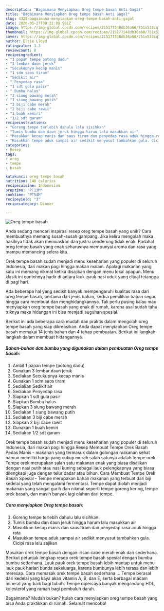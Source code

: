 ```yaml
---
description: "Bagaimana Menyiapkan Oreg tempe basah Anti Gagal"
title: "Bagaimana Menyiapkan Oreg tempe basah Anti Gagal"
slug: 4325-bagaimana-menyiapkan-oreg-tempe-basah-anti-gagal
date: 2020-05-27T00:32:08.981Z
image: https://img-global.cpcdn.com/recipes/215177548db36a60/751x532cq70/oreg-tempe-basah-foto-resep-utama.jpg
thumbnail: https://img-global.cpcdn.com/recipes/215177548db36a60/751x532cq70/oreg-tempe-basah-foto-resep-utama.jpg
cover: https://img-global.cpcdn.com/recipes/215177548db36a60/751x532cq70/oreg-tempe-basah-foto-resep-utama.jpg
author: Elsie Lloyd
ratingvalue: 3.3
reviewcount: 8
recipeingredient:
- "1 papan tempe potong dadu"
- "3 lembar daun jeruk"
- "Secukupnya kecap manis"
- "1 sdm saos tiram"
- "Sedikit air"
- " Penyedap rasa"
- "1 sdt gula pasir"
- " Bumbu halus"
- "3 siung bawang merah"
- "1 siung bawang putih"
- "3 biji cabe merah"
- "2 biji cabe rawit"
- "1 buah kemiri"
- "1/2 sdt garam"
recipeinstructions:
- "Goreng tempe terlebih dahulu lalu sisihkan"
- "Tumis bumbu dan daun jeruk hingga harum lalu masukkan air"
- "Masukkan kecap manis dan saus tiram dan penyedap rasa aduk hingga rata"
- "Masukkan tempe aduk sampai air sedikit menyusut tambahkan gula. Cicipi rasa lalu sajikan"
categories:
- Resep
tags:
- oreg
- tempe
- basah

katakunci: oreg tempe basah 
nutrition: 148 calories
recipecuisine: Indonesian
preptime: "PT13M"
cooktime: "PT54M"
recipeyield: "3"
recipecategory: Dinner

---
```



![Oreg tempe basah](https://img-global.cpcdn.com/recipes/215177548db36a60/751x532cq70/oreg-tempe-basah-foto-resep-utama.jpg)

Anda sedang mencari inspirasi resep oreg tempe basah yang unik? Cara membuatnya memang susah-susah gampang. Jika keliru mengolah maka hasilnya tidak akan memuaskan dan justru cenderung tidak enak. Padahal oreg tempe basah yang enak seharusnya mempunyai aroma dan rasa yang mampu memancing selera kita.

Orek tempe basah sudah menjadi menu keseharian yang populer di seluruh Indonesia, dari makan pagi hingga makan malam. Apalagi makanan yang satu ini memang nikmat ketika disajikan dengan menu lokal apapun. Menu klasik ini contohnya hadir di antara lauk-pauk nasi uduk yang dijual tetangga di pagi hari.

Ada beberapa hal yang sedikit banyak mempengaruhi kualitas rasa dari oreg tempe basah, pertama dari jenis bahan, kedua pemilihan bahan segar hingga cara membuat dan menghidangkannya. Tak perlu pusing kalau mau menyiapkan oreg tempe basah yang enak di rumah, karena asal sudah tahu triknya maka hidangan ini bisa menjadi suguhan spesial.


Berikut ini ada beberapa cara mudah dan praktis dalam mengolah oreg tempe basah yang siap dikreasikan. Anda dapat menyiapkan Oreg tempe basah memakai 14 jenis bahan dan 4 tahap pembuatan. Berikut ini langkah-langkah dalam membuat hidangannya.

<!--inarticleads1-->

##### Bahan-bahan dan bumbu yang digunakan dalam pembuatan Oreg tempe basah:

1. Ambil 1 papan tempe (potong dadu)
1. Gunakan 3 lembar daun jeruk
1. Sediakan Secukupnya kecap manis
1. Gunakan 1 sdm saos tiram
1. Sediakan Sedikit air
1. Sediakan  Penyedap rasa
1. Siapkan 1 sdt gula pasir
1. Siapkan  Bumbu halus
1. Siapkan 3 siung bawang merah
1. Sediakan 1 siung bawang putih
1. Sediakan 3 biji cabe merah
1. Siapkan 2 biji cabe rawit
1. Gunakan 1 buah kemiri
1. Sediakan 1/2 sdt garam


Orek tempe basah sudah menjadi menu keseharian yang populer di seluruh Indonesia, dari makan pagi hingga Resep Membuat Tempe Orek Basah Pedas Manis - makanan yang termasuk dalam golongan makanan sehat namun memiliki harga yang cukup murah salah satunya adalah tempe orek. Tempe orek merupakan salah satu makanan enak yang biasa disajikan dengan nasi putih atau nasi kuning sebagai lauk pelengkapnya yang biasa dilengkapi juga dengan telur dadar atau bihun. Cara Membuat Tempe Orek Basah Spesial - Tempe merupakan bahan makanan yang terbuat dari biji kedelai yang telah mengalami fermentasi. Tempe dapat diolah menjadi makanan yang sangat gurih dan nikmat seperti tempe goreng kering, tempe orek basah, dan masih banyak lagi olahan dari tempe. 

<!--inarticleads2-->

##### Cara menyiapkan Oreg tempe basah:

1. Goreng tempe terlebih dahulu lalu sisihkan
1. Tumis bumbu dan daun jeruk hingga harum lalu masukkan air
1. Masukkan kecap manis dan saus tiram dan penyedap rasa aduk hingga rata
1. Masukkan tempe aduk sampai air sedikit menyusut tambahkan gula. Cicipi rasa lalu sajikan


Masakan orek tempe basah dengan irisan cabe merah enak dan sederhana. Berikut petunjuk lengkap resep orek tempe basah spesial dengan bumbu bumbu sederhana. Lauk pauk orek tempe basah lebih mantap untuk menu lauk pauk harian bunda sekeluarga, karena bumbunya lebih terasa dan lebih meresap. Cara memasak orek tempe basah sederhana … Tempe berasal dari kedelai yang kaya akan vitamin A, B, dan E, serta berbagai macam mineral yang baik bagi tubuh. Tempe dipercaya banyak mengandung HDL, kolesterol yang ramah bagi pembuluh darah. 

Bagaimana? Mudah bukan? Itulah cara menyiapkan oreg tempe basah yang bisa Anda praktikkan di rumah. Selamat mencoba!
